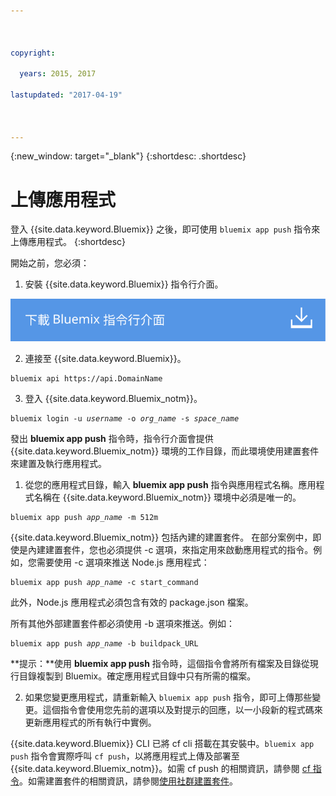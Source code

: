 ```yaml
---



copyright:

  years: 2015, 2017

lastupdated: "2017-04-19"



---
```


{:new_window: target="_blank"}
{:shortdesc: .shortdesc}

# 上傳應用程式

登入 {{site.data.keyword.Bluemix}} 之後，即可使用 `bluemix app push` 指令來上傳應用程式。
{:shortdesc}

開始之前，您必須：
  1. 安裝 {{site.data.keyword.Bluemix}} 指令行介面。

  <a class="xref" href="http://clis.ng.bluemix.net/ui/home.html" target="_blank" title="（在新分頁或視窗中開啟）"><img class="image" src="images/btn_bx_commandline.svg" alt="下載 {{site.data.keyword.Bluemix}} 指令行介面" /> </a>

  2. 連接至 {{site.data.keyword.Bluemix}}。

  <pre class="pre"><code class="hljs">bluemix api https://api.<span class="keyword" data-hd-keyref="DomainName">DomainName</span></code></pre>

  3. 登入 {{site.data.keyword.Bluemix_notm}}。

  <pre class="pre"><code class="hljs">bluemix login -u <var class="keyword varname" data-hd-keyref="user_ID">username</var> -o <var class="keyword varname" data-hd-keyref="org_name">org_name</var> -s <var class="keyword varname" data-hd-keyref="space_name">space_name</var></code></pre>

發出 **bluemix app push** 指令時，指令行介面會提供 {{site.data.keyword.Bluemix_notm}} 環境的工作目錄，而此環境使用建置套件來建置及執行應用程式。

  1. 從您的應用程式目錄，輸入 **bluemix app push** 指令與應用程式名稱。應用程式名稱在 {{site.data.keyword.Bluemix_notm}} 環境中必須是唯一的。

  <pre class="pre"><code class="hljs">bluemix app push <var class="keyword varname" data-hd-keyref="app_name">app_name</var> -m 512m</code></pre>

  {{site.data.keyword.Bluemix_notm}} 包括內建的建置套件。
在部分案例中，即使是內建建置套件，您也必須提供 -c 選項，來指定用來啟動應用程式的指令。例如，您需要使用 -c 選項來推送 Node.js 應用程式：

  <pre class="pre"><code class="hljs">bluemix app push <var class="keyword varname" data-hd-keyref="app_name">app_name</var> -c start_command</code></pre>

  此外，Node.js 應用程式必須包含有效的 package.json 檔案。

  所有其他外部建置套件都必須使用 -b 選項來推送。例如：

  <pre class="pre"><code class="hljs">bluemix app push <var class="keyword varname" data-hd-keyref="app_name">app_name</var> -b buildpack_URL</code></pre>

  **提示：**使用 **bluemix app push** 指令時，這個指令會將所有檔案及目錄從現行目錄複製到 Bluemix。確定應用程式目錄中只有所需的檔案。


  2. 如果您變更應用程式，請重新輸入 `bluemix app push` 指令，即可上傳那些變更。這個指令會使用您先前的選項以及對提示的回應，以一小段新的程式碼來更新應用程式的所有執行中實例。

{{site.data.keyword.Bluemix}} CLI 已將 cf cli 搭載在其安裝中。`bluemix app push` 指令會實際呼叫 `cf push`，以將應用程式上傳及部署至 {{site.data.keyword.Bluemix_notm}}。如需 cf push 的相關資訊，請參閱 [cf 指令](/docs/cli/reference/cfcommands/index.html)。如需建置套件的相關資訊，請參閱[使用社群建置套件](/docs/cfapps/byob.html)。
